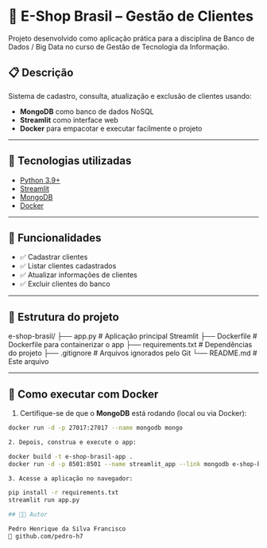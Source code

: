 # 🛒 E-Shop Brasil – Gestão de Clientes

Projeto desenvolvido como aplicação prática para a disciplina de Banco de Dados / Big Data no curso de Gestão de Tecnologia da Informação.

## 📋 Descrição

Sistema de cadastro, consulta, atualização e exclusão de clientes usando:

- **MongoDB** como banco de dados NoSQL
- **Streamlit** como interface web
- **Docker** para empacotar e executar facilmente o projeto

---

## 🔧 Tecnologias utilizadas

- [Python 3.9+](https://www.python.org/)
- [Streamlit](https://streamlit.io/)
- [MongoDB](https://www.mongodb.com/)
- [Docker](https://www.docker.com/)

---

## 🚀 Funcionalidades

- ✅ Cadastrar clientes
- ✅ Listar clientes cadastrados
- ✅ Atualizar informações de clientes
- ✅ Excluir clientes do banco

---

## 📁 Estrutura do projeto

e-shop-brasil/ ├── app.py # Aplicação principal Streamlit ├── Dockerfile # Dockerfile para containerizar o app ├── requirements.txt # Dependências do projeto ├── .gitignore # Arquivos ignorados pelo Git └── README.md # Este arquivo


---

## 🐳 Como executar com Docker

1. Certifique-se de que o **MongoDB** está rodando (local ou via Docker):

```bash
docker run -d -p 27017:27017 --name mongodb mongo

2. Depois, construa e execute o app:

docker build -t e-shop-brasil-app .
docker run -d -p 8501:8501 --name streamlit_app --link mongodb e-shop-brasil-app

3. Acesse a aplicação no navegador:

pip install -r requirements.txt
streamlit run app.py

## 👨‍💻 Autor

Pedro Henrique da Silva Francisco
🔗 github.com/pedro-h7